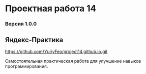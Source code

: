 # Проектная работа 14
### Версия 1.0.0
## Яндекс-Практика

<https://github.com/YuriyFeo/project14.github.io.git>

Самостоятельная практическая работа для улучшение навыков программирования. 
